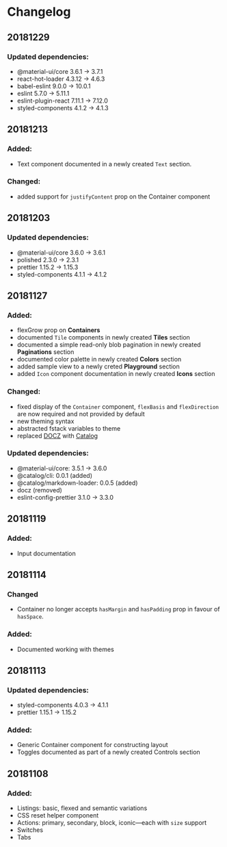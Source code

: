 # Changelog

## 20181229

### Updated dependencies:

- @material-ui/core 3.6.1 → 3.7.1
- react-hot-loader 4.3.12 → 4.6.3
- babel-eslint 9.0.0 → 10.0.1
- eslint 5.7.0 → 5.11.1
- eslint-plugin-react 7.11.1 → 7.12.0
- styled-components 4.1.2 → 4.1.3

## 20181213

### Added:

- Text component documented in a newly created `Text` section.

### Changed:

- added support for `justifyContent` prop on the Container component

## 20181203

### Updated dependencies:

- @material-ui/core 3.6.0 → 3.6.1
- polished 2.3.0 → 2.3.1
- prettier 1.15.2 → 1.15.3
- styled-components 4.1.1 → 4.1.2

## 20181127

### Added:

- flexGrow prop on **Containers**
- documented `Tile` components in newly created **Tiles** section
- documented a simple read-only blob pagination in newly created **Paginations** section
- documented color palette in newly created **Colors** section
- added sample view to a newly creted **Playground** section
- added `Icon` component documentation in newly created **Icons** section

### Changed:

- fixed display of the `Container` component, `flexBasis` and `flexDirection` are now required and not provided by default
- new theming syntax
- abstracted fstack variables to theme
- replaced [DOCZ](https://docz.site) with [Catalog](https://catalog.style)

### Updated dependencies:

- @material-ui/core: 3.5.1 → 3.6.0
- @catalog/cli: 0.0.1 (added)
- @catalog/markdown-loader: 0.0.5 (added)
- docz (removed)
- eslint-config-prettier 3.1.0 → 3.3.0

## 20181119

### Added:

- Input documentation

## 20181114

### Changed

- Container no longer accepts `hasMargin` and `hasPadding` prop in favour of `hasSpace`.

### Added:

- Documented working with themes

## 20181113

### Updated dependencies:

- styled-components 4.0.3 → 4.1.1
- prettier 1.15.1 → 1.15.2

### Added:

- Generic Container component for constructing layout
- Toggles documented as part of a newly created Controls section

## 20181108

### Added:

- Listings: basic, flexed and semantic variations
- CSS reset helper component
- Actions: primary, secondary, block, iconic—each with `size` support
- Switches
- Tabs
